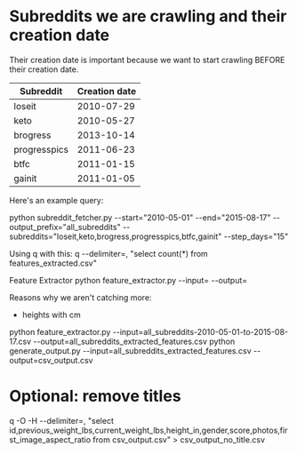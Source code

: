 # Subreddits we are crawling and their creation date

Their creation date is important because we want to start crawling BEFORE their
creation date.

| Subreddit    | Creation date |
|--------------|---------------|
| loseit       | 2010-07-29    |
| keto         | 2010-05-27    |
| brogress     | 2013-10-14    |
| progresspics | 2011-06-23    |
| btfc         | 2011-01-15    |
| gainit       | 2011-01-05    |

Here's an example query:

python subreddit_fetcher.py --start="2010-05-01" --end="2015-08-17" --output_prefix="all_subreddits" --subreddits="loseit,keto,brogress,progresspics,btfc,gainit" --step_days="15"

Using q with this:
q --delimiter=, "select count(*) from features_extracted.csv"

Feature Extractor
python feature_extractor.py --input=<output> --output=<output>


Reasons why we aren't catching more:
- heights with cm


python feature_extractor.py --input=all_subreddits-2010-05-01-to-2015-08-17.csv --output=all_subreddits_extracted_features.csv
python generate_output.py --input=all_subreddits_extracted_features.csv --output=csv_output.csv

# Optional: remove titles
q -O -H --delimiter=, "select id,previous_weight_lbs,current_weight_lbs,height_in,gender,score,photos,first_image_aspect_ratio from csv_output.csv" > csv_output_no_title.csv




